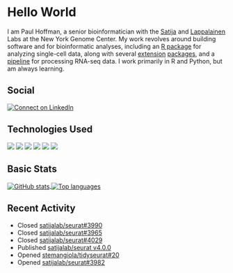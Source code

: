 
<!-- README.md is generated from README.Rmd. Please edit that file -->

# Hello World

I am Paul Hoffman, a senior bioinformatician with the
[Satija](https://satijalab.org) and [Lappalainen](https://tllab.org)
Labs at the New York Genome Center. My work revolves around building
software and for bioinformatic analyses, including an [R
package](https://github.com/satijalab/seurat) for analyzing single-cell
data, along with several
[extension](https://github.com/satijalab/seurat-data)
[packages](https://github.com/mojaveazure/seurat-disk), and a
[pipeline](https://github.com/LappalainenLab/RNApipeline) for processing
RNA-seq data. I work primarily in R and Python, but am always learning.

## Social

<!-- badges: start -->

[![Connect on
LinkedIn](https://img.shields.io/badge/--linkedin?label=LinkedIn&logo=LinkedIn&style=social)](https://www.linkedin.com/in/pauljhoffman)

<!-- badges: end -->

## Technologies Used

<!-- badges: start -->

![](https://img.shields.io/badge/r-%23276DC3.svg?&logo=r&logoColor=white)
![](https://img.shields.io/badge/python%20-%2314354C.svg?&logo=python&logoColor=white)
![](https://img.shields.io/badge/markdown-%23000000.svg?&logo=markdown&logoColor=white)
![](https://img.shields.io/badge/git%20-%23F05033.svg?&logo=git&logoColor=white)
![](https://img.shields.io/badge/github%20-%23121011.svg?&logo=github&logoColor=white)
![](https://img.shields.io/badge/docker%20-%230db7ed.svg?&logo=docker&logoColor=white)
<!-- ![](https://img.shields.io/badge/Google%20Cloud%20-%234285F4.svg?&logo=google-cloud&logoColor=white) -->
<!-- badges: end -->

## Basic Stats

<a href="https://github.com/anuraghazra/github-readme-stats">
<img align="center" src="https://github-readme-stats.vercel.app/api?username=mojaveazure&count_private=true&show_icons=true" alt="GitHub stats" />
</a> <a href="https://github.com/anuraghazra/github-readme-stats">
<img align="center" src="https://github-readme-stats.vercel.app/api/top-langs?username=mojaveazure&layout=compact" alt= "Top languages" />
</a>

## Recent Activity

  - Closed
    [satijalab/seurat\#3990](https://github.com/satijalab/seurat/issues/3990)
  - Closed
    [satijalab/seurat\#3965](https://github.com/satijalab/seurat/issues/3965)
  - Closed
    [satijalab/seurat\#4029](https://github.com/satijalab/seurat/issues/4029)
  - Published [satijalab/seurat
    v4.0.0](https://github.com/satijalab/seurat/releases/tag/v4.0.0)
  - Opened
    [stemangiola/tidyseurat\#20](https://github.com/stemangiola/tidyseurat/pull/20)
  - Opened
    [satijalab/seurat\#3982](https://github.com/satijalab/seurat/pull/3982)
